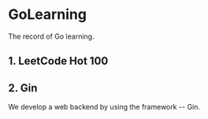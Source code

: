 # GoLearning
The record of Go learning.

## 1. LeetCode Hot 100

## 2. Gin

We develop a web backend by using the framework -- Gin.